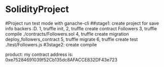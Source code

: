 # SolidityProject
#Project run test mode with ganache-cli
##stage1: create project for save info backers :D. 
1, truffle init,
2, truffle create contract Followers 
3, truffle compile ./contracts/Followers.sol
4, truffle create migration deploy_followers_contract
5, truffle migrate
6, truffle create test ./test/Followers.js
#3stage2: create compile


product: my contract address is: 0xe75284691039f52Cb135dc8AFACCE832DF43e723


<!-- 0.8.21 -->